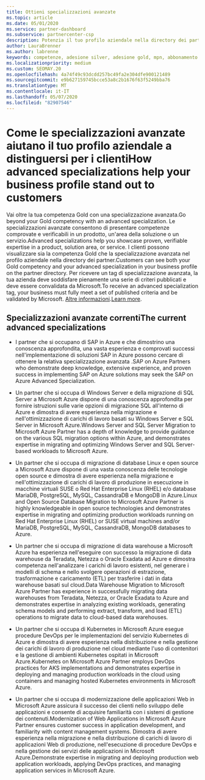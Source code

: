 ```yaml
---
title: Ottieni specializzazioni avanzate
ms.topic: article
ms.date: 05/01/2020
ms.service: partner-dashboard
ms.subservice: partnercenter-csp
description: Potenzia il tuo profilo aziendale nella directory dei partner. Scopri come ottenere specializzazioni avanzate insieme alle tue competenze in oro/argento.
author: LauraBrenner
ms.author: labrenne
keywords: competenze, adesione silver, adesione gold, mpn, abbonamento a Microsoft Action Pack, preparazione, Microsoft Partner Network, adesione alla rete, specializzazioni avanzate
ms.localizationpriority: medium
ms.custom: SEOMAY.20
ms.openlocfilehash: 4a74f49c93dcdd257bc49fa2e304dfe900121489
ms.sourcegitcommit: e9b627159745bcce53a8c2b1676f63f5249bba76
ms.translationtype: MT
ms.contentlocale: it-IT
ms.lasthandoff: 05/07/2020
ms.locfileid: "82907546"
---
```

# <a name="how-advanced-specializations-help-your-business-profile-stand-out-to-customers"></a><span data-ttu-id="92aeb-105">Come le specializzazioni avanzate aiutano il tuo profilo aziendale a distinguersi per i clienti</span><span class="sxs-lookup"><span data-stu-id="92aeb-105">How advanced specializations help your business profile stand out to customers</span></span>

<span data-ttu-id="92aeb-106">Vai oltre la tua competenza Gold con una specializzazione avanzata.</span><span class="sxs-lookup"><span data-stu-id="92aeb-106">Go beyond your Gold competency with an advanced specialization.</span></span> <span data-ttu-id="92aeb-107">Le specializzazioni avanzate consentono di presentare competenze comprovate e verificabili in un prodotto, un'area della soluzione o un servizio.</span><span class="sxs-lookup"><span data-stu-id="92aeb-107">Advanced specializations help you showcase proven, verifiable expertise in a product, solution area, or service.</span></span> <span data-ttu-id="92aeb-108">I clienti possono visualizzare sia la competenza Gold che la specializzazione avanzata nel profilo aziendale nella directory dei partner.</span><span class="sxs-lookup"><span data-stu-id="92aeb-108">Customers can see both your Gold competency and your advanced specialization in your business profile on the partner directory.</span></span> <span data-ttu-id="92aeb-109">Per ricevere un tag di specializzazione avanzata, la tua azienda deve soddisfare pienamente una serie di criteri pubblicati e deve essere convalidata da Microsoft.</span><span class="sxs-lookup"><span data-stu-id="92aeb-109">To receive an advanced specialization tag, your business must fully meet a set of published criteria and be validated by Microsoft.</span></span> <span data-ttu-id="92aeb-110">[Altre informazioni](https://partner.microsoft.com/membership/competencies#tab-content-2).</span><span class="sxs-lookup"><span data-stu-id="92aeb-110">[Learn more](https://partner.microsoft.com/membership/competencies#tab-content-2).</span></span>

## <a name="the-current-advanced-specializations"></a><span data-ttu-id="92aeb-111">Specializzazioni avanzate correnti</span><span class="sxs-lookup"><span data-stu-id="92aeb-111">The current advanced specializations</span></span>

- <span data-ttu-id="92aeb-112">I partner che si occupano di SAP in Azure e che dimostrino una conoscenza approfondita, una vasta esperienza e comprovati successi nell'implementazione di soluzioni SAP in Azure possono cercare di ottenere la relativa specializzazione avanzata .</span><span class="sxs-lookup"><span data-stu-id="92aeb-112">SAP on Azure Partners who demonstrate deep knowledge, extensive experience, and proven success in implementing SAP on Azure solutions may seek the SAP on Azure Advanced Specialization.</span></span>

- <span data-ttu-id="92aeb-113">Un partner che si occupa di Windows Server e della migrazione di SQL Server a Microsoft Azure dispone di una conoscenza approfondita per fornire istruzioni sulle varie opzioni di migrazione SQL all'interno di Azure e dimostra di avere esperienza nella migrazione e nell'ottimizzazione di carichi di lavoro basati su Windows Server e SQL Server in Microsoft Azure.</span><span class="sxs-lookup"><span data-stu-id="92aeb-113">Windows Server and SQL Server Migration to Microsoft Azure Partner has a depth of knowledge to provide guidance on the various SQL migration options within Azure, and demonstrates expertise in migrating and optimizing Windows Server and SQL Server-based workloads to Microsoft Azure.</span></span> 

- <span data-ttu-id="92aeb-114">Un partner che si occupa di migrazione di database Linux e open source a Microsoft Azure dispone di una vasta conoscenza delle tecnologie open source e dimostra di avere esperienza nella migrazione e nell'ottimizzazione di carichi di lavoro di produzione in esecuzione in macchine virtuali SUSE o Red Hat Enterprise Linux (RHEL) e/o database MariaDB, PostgreSQL, MySQL, CassandraDB e MongoDB in Azure.</span><span class="sxs-lookup"><span data-stu-id="92aeb-114">Linux and Open Source Database Migration to Microsoft Azure Partner is highly knowledgeable in open source technologies and demonstrates expertise in migrating and optimizing production workloads running on Red Hat Enterprise Linux (RHEL) or SUSE virtual machines and/or MariaDB, PostgreSQL, MySQL, CassandraDB, MongoDB databases to Azure.</span></span>

- <span data-ttu-id="92aeb-115">Un partner che si occupa di migrazione di data warehouse a Microsoft Azure ha esperienza nell'eseguire con successo la migrazione di data warehouse da Teradata, Netezza o Oracle Exadata ad Azure e dimostra competenza nell'analizzare i carichi di lavoro esistenti, nel generare i modelli di schema e nello svolgere operazioni di estrazione, trasformazione e caricamento (ETL) per trasferire i dati in data warehouse basati sul cloud.</span><span class="sxs-lookup"><span data-stu-id="92aeb-115">Data Warehouse Migration to Microsoft Azure Partner has experience in successfully migrating data warehouses from Teradata, Netezza, or Oracle Exadata to Azure and demonstrates expertise in analyzing existing workloads, generating schema models and performing extract, transform, and load (ETL) operations to migrate data to cloud-based data warehouses.</span></span>

- <span data-ttu-id="92aeb-116">Un partner che si occupa di Kubernetes in Microsoft Azure esegue procedure DevOps per le implementazioni del servizio Kubernetes di Azure e dimostra di avere esperienza nella distribuzione e nella gestione dei carichi di lavoro di produzione nel cloud mediante l'uso di contenitori e la gestione di ambienti Kubernetes ospitati in Microsoft Azure.</span><span class="sxs-lookup"><span data-stu-id="92aeb-116">Kubernetes on Microsoft Azure Partner employs DevOps practices for AKS implementations and demonstrates expertise in deploying and managing production workloads in the cloud using containers and managing hosted Kubernetes environments in Microsoft Azure.</span></span>

- <span data-ttu-id="92aeb-117">Un partner che si occupa di modernizzazione delle applicazioni Web in Microsoft Azure assicura il successo dei clienti nello sviluppo delle applicazioni e consente di acquisire familiarità con i sistemi di gestione dei contenuti.</span><span class="sxs-lookup"><span data-stu-id="92aeb-117">Modernization of Web Applications in Microsoft Azure Partner ensures customer success in application development, and familiarity with content management systems.</span></span> <span data-ttu-id="92aeb-118">Dimostra di avere esperienza nella migrazione e nella distribuzione di carichi di lavoro di applicazioni Web di produzione, nell'esecuzione di procedure DevOps e nella gestione dei servizi delle applicazioni in Microsoft Azure.</span><span class="sxs-lookup"><span data-stu-id="92aeb-118">Demonstrate expertise in migrating and deploying production web application workloads, applying DevOps practices, and managing application services in Microsoft Azure.</span></span>

